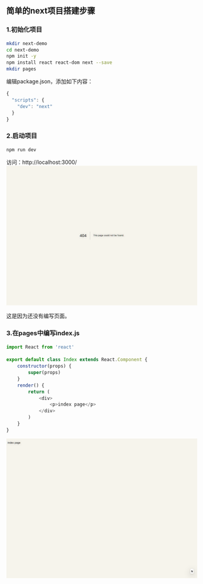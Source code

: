 ## 简单的next项目搭建步骤


### 1.初始化项目
```bash
mkdir next-demo
cd next-demo
npm init -y
npm install react react-dom next --save
mkdir pages
```

编辑package.json，添加如下内容：
```javascript
{
  "scripts": {
    "dev": "next"
  }
}
```
### 2.启动项目
```bash
npm run dev
```

访问：http://localhost:3000/
![404页面](./404.png)


这是因为还没有编写页面。

### 3.在pages中编写index.js
```javascript
import React from 'react'

export default class Index extends React.Component {
    constructor(props) {
        super(props)
    }
    render() {
        return (
            <div>
                <p>index page</p>
            </div>
        )
    }
}
```
![404页面](./index.png)